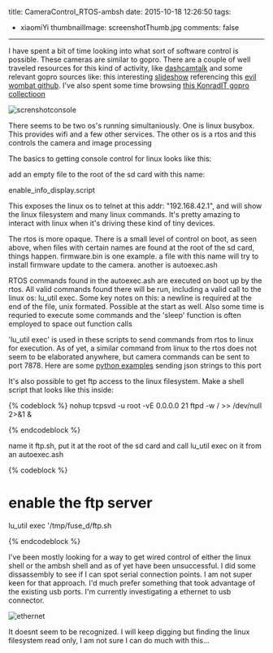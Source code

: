 title: CameraControl_RTOS-ambsh
date: 2015-10-18 12:26:50
tags:
  - xiaomiYi
thumbnailImage: screenshotThumb.jpg
comments: false
---

I have spent a bit of time looking into what sort of software control is possible.  These cameras are similar to gopro.  There are a couple of well traveled resources for this kind of activity, like [dashcamtalk](https://dashcamtalk.com/forum/forums/xiaomi.153/) and some relevant gopro sources like: this interesting [slideshow](https://www.defcon.org/images/defcon-21/dc-21-presentations/Manning-Lanier/DEFCON-21-Manning-Lanier-GoPro-or-GTFO-Updated.pdf) referencing this [evil wombat github](https://github.com/evilwombat/gopro-usb-tools).  I've also spent some time browsing [this KonradIT gopro collectioon](https://github.com/KonradIT/autoexechack)

![screnshotconsole](screenshot.jpg)

There seems to be two os's running simultaniously.  One is linux busybox.  This provides wifi and a few other services.  The other os is a rtos and this controls the camera and image processing

The basics to getting console control for linux looks like this: 

add an empty file to the root of the sd card with this name: 

enable_info_display.script

This exposes the linux os to telnet at this addr: "192.168.42.1", and will show the linux filesystem and many linux commands.  It's pretty amazing to interact with linux when it's driving these kind of tiny devices.

The rtos is more opaque.  There is a small level of control on boot, as seen above, when files with certain names are found at the root of the sd card, things happen.  firmware.bin is one example.  a file with this name will try to install firmware update to the camera.  another is autoexec.ash

RTOS commands found in the autoexec.ash are executed on boot up by the rtos.  All valid commands found there will be run, including a valid call to the linux os: lu_util exec.  Some key notes on this: a newline is required at the end of the file, unix formated. Possible at the start as well.  Also some time is requried to execute some commands and the 'sleep' function is often employed to space out function calls

'lu_util exec' is used in these scripts to send commands from rtos to linux for execution.  As of yet, a similar command from linux to the rtos does not seem to be elaborated anywhere, but camera commands can be sent to port 7878.  Here are some [python examples](https://github.com/deltaflyer4747/Xiaomi_Yi/tree/master/Standalone_scripts) sending json strings to this port

It's also possible to get ftp access to the linux filesystem.  Make a shell script that looks like this inside:

{% codeblock %}
nohup tcpsvd -u root -vE 0.0.0.0 21 ftpd -w / >> /dev/null 2>&1 &

{% endcodeblock %}

name it ftp.sh, put it at the root of the sd card and call lu_util exec on it from an autoexec.ash

{% codeblock %}

# enable the ftp server
lu_util exec '/tmp/fuse_d/ftp.sh

{% endcodeblock %}

I've been mostly looking for a way to get wired control of either the linux shell or the ambsh shell and as of yet have been unsuccessful.  I did some dissassembly to see if I can spot serial connection points.  I am not super keen for that approach.  I'd much prefer something that took advantage of the existing usb ports.  I'm currently investigating a ethernet to usb connector.  

![ethernet](YDXJ0033.jpg)

It doesnt seem to be recognized.   I will keep digging but finding the linux filesystem read only, I am not sure I can do much with this...



